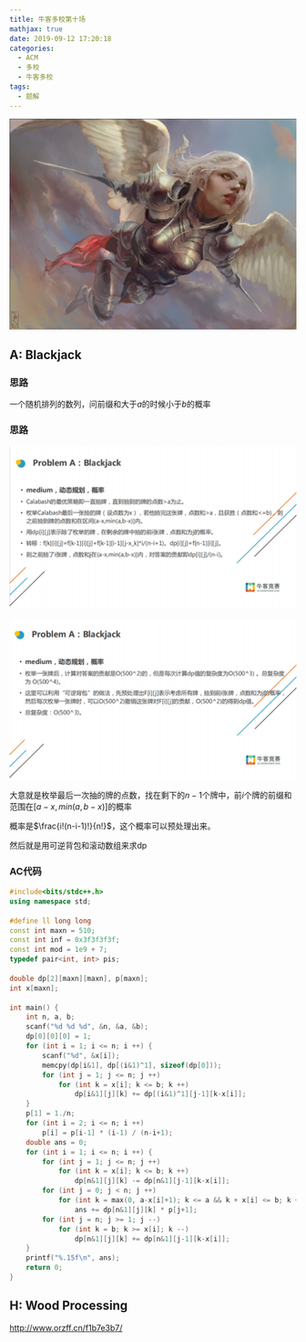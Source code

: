 ```yaml
---
title: 牛客多校第十场
mathjax: true
date: 2019-09-12 17:20:18
categories:
  - ACM
  - 多校
  - 牛客多校
tags:
  - 题解
---
```


![header](牛客多校第十场/header.jpg)

<!-- less-->

## A: Blackjack

### 思路

一个随机排列的数列，问前缀和大于$a$的时候小于$b$的概率

### 思路

![img1](牛客多校第十场/img1.png)

![img2](牛客多校第十场/img2.png)

大意就是枚举最后一次抽的牌的点数，找在剩下的$n-1$个牌中，前$i$个牌的前缀和范围在$[a-x,min(a,b-x)]$的概率

概率是$\frac{i!(n-i-1)!}{n!}$，这个概率可以预处理出来。

然后就是用可逆背包和滚动数组来求dp

### AC代码

```cpp
#include<bits/stdc++.h>
using namespace std;

#define ll long long
const int maxn = 510;
const int inf = 0x3f3f3f3f;
const int mod = 1e9 + 7;
typedef pair<int, int> pis;

double dp[2][maxn][maxn], p[maxn];
int x[maxn];

int main() { 
    int n, a, b;
    scanf("%d %d %d", &n, &a, &b);
    dp[0][0][0] = 1;
    for (int i = 1; i <= n; i ++) {
        scanf("%d", &x[i]);
        memcpy(dp[i&1], dp[(i&1)^1], sizeof(dp[0]));
        for (int j = 1; j <= n; j ++) 
            for (int k = x[i]; k <= b; k ++) 
                dp[i&1][j][k] += dp[(i&1)^1][j-1][k-x[i]];
    }
    p[1] = 1./n;
    for (int i = 2; i <= n; i ++)
        p[i] = p[i-1] * (i-1) / (n-i+1);
    double ans = 0;
    for (int i = 1; i <= n; i ++) {
        for (int j = 1; j <= n; j ++) 
            for (int k = x[i]; k <= b; k ++)
                dp[n&1][j][k] -= dp[n&1][j-1][k-x[i]];
        for (int j = 0; j < n; j ++)
            for (int k = max(0, a-x[i]+1); k <= a && k + x[i] <= b; k ++) 
                ans += dp[n&1][j][k] * p[j+1];
        for (int j = n; j >= 1; j --) 
            for (int k = b; k >= x[i]; k --) 
                dp[n&1][j][k] += dp[n&1][j-1][k-x[i]];
    }
    printf("%.15f\n", ans);
    return 0;
}
```

## H: Wood Processing

http://www.orzff.cn/f1b7e3b7/

